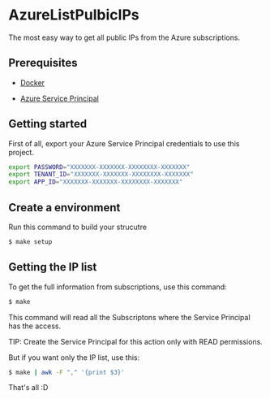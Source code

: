 # AzureListPulbicIPs

The most easy way to get all public IPs from the Azure subscriptions.

## Prerequisites

* [Docker](https://docs.docker.com/install/)

* [Azure Service Principal](https://docs.microsoft.com/en-us/cli/azure/create-an-azure-service-principal-azure-cli?view=azure-cli-latest)

## Getting started

First of all, export your Azure Service Principal credentials to use this project.

```bash
export PASSWORD="XXXXXXX-XXXXXXX-XXXXXXXX-XXXXXXX"
export TENANT_ID="XXXXXXX-XXXXXXX-XXXXXXXX-XXXXXXX"
export APP_ID="XXXXXXX-XXXXXXX-XXXXXXXX-XXXXXXX"
```

## Create a environment
 
Run this command to build your strucutre

```bash
$ make setup
```

## Getting the IP list

To get the full information from subscriptions, use this command:

```bash
$ make
```

This command will read all the Subscriptons where the Service Principal has the access.

TIP: Create the Service Principal for this action only with READ permissions.

But if you want only the IP list, use this:

```bash
$ make | awk -F "," '{print $3}'
```

That's all :D